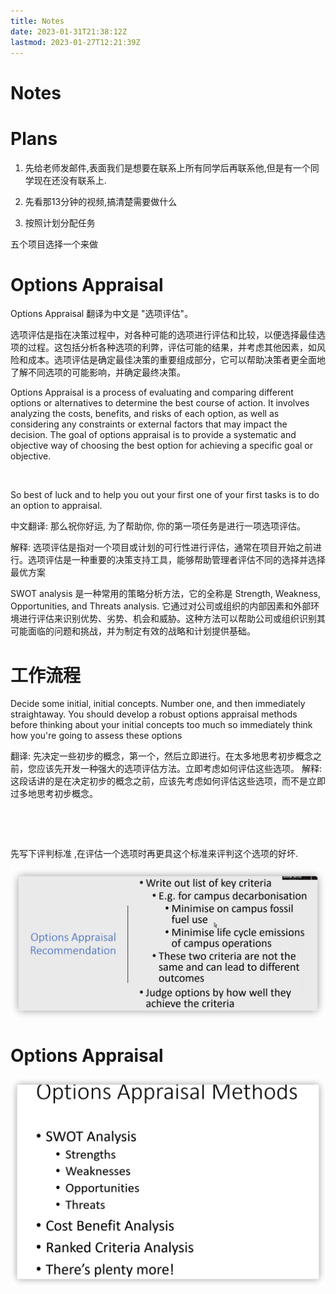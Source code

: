 ```yaml
---
title: Notes
date: 2023-01-31T21:38:12Z
lastmod: 2023-01-27T12:21:39Z
---
```


# Notes

# Plans

1. 先给老师发邮件,表面我们是想要在联系上所有同学后再联系他,但是有一个同学现在还没有联系上.
2. 先看那13分钟的视频,搞清楚需要做什么

1. 按照计划分配任务

五个项目选择一个来做

# Options Appraisal

Options Appraisal 翻译为中文是 "选项评估"。

选项评估是指在决策过程中，对各种可能的选项进行评估和比较，以便选择最佳选项的过程。这包括分析各种选项的利弊，评估可能的结果，并考虑其他因素，如风险和成本。选项评估是确定最佳决策的重要组成部分，它可以帮助决策者更全面地了解不同选项的可能影响，并确定最终决策。

Options Appraisal is a process of evaluating and comparing different options or alternatives to determine the best course of action. It involves analyzing the costs, benefits, and risks of each option, as well as considering any constraints or external factors that may impact the decision. The goal of options appraisal is to provide a systematic and objective way of choosing the best option for achieving a specific goal or objective.

​​

So best of luck and to help you out your first one of your first tasks is to do an option to appraisal.

中文翻译: 那么祝你好运, 为了帮助你, 你的第一项任务是进行一项选项评估。

解释: 选项评估是指对一个项目或计划的可行性进行评估，通常在项目开始之前进行。选项评估是一种重要的决策支持工具，能够帮助管理者评估不同的选择并选择最优方案

SWOT analysis 是一种常用的策略分析方法，它的全称是 Strength, Weakness, Opportunities, and Threats analysis. 它通过对公司或组织的内部因素和外部环境进行评估来识别优势、劣势、机会和威胁。这种方法可以帮助公司或组织识别其可能面临的问题和挑战，并为制定有效的战略和计划提供基础。

# 工作流程

Decide some initial, initial concepts. Number one, and then immediately straightaway. You should develop a robust options appraisal methods before thinking about your initial concepts too much so immediately think how you're going to assess these options

翻译: 先决定一些初步的概念，第一个，然后立即进行。在太多地思考初步概念之前，您应该先开发一种强大的选项评估方法。立即考虑如何评估这些选项。 解释: 这段话讲的是在决定初步的概念之前，应该先考虑如何评估这些选项，而不是立即过多地思考初步概念。

‍

‍

先写下评判标准 ,在评估一个选项时再更具这个标准来评判这个选项的好坏.

​![image](assets/image-20230127112704-h0mjg7e.png)​

# Options Appraisal

​![image](assets/image-20230127122139-x1rriy0.png)​

